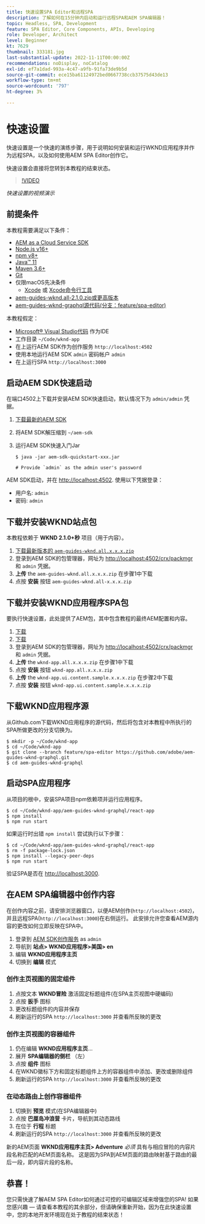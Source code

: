 ```yaml
---
title: 快速设置SPA Editor和远程SPA
description: 了解如何在15分钟内启动和运行远程SPA和AEM SPA编辑器！
topic: Headless, SPA, Development
feature: SPA Editor, Core Components, APIs, Developing
role: Developer, Architect
level: Beginner
kt: 7629
thumbnail: 333181.jpg
last-substantial-update: 2022-11-11T00:00:00Z
recommendations: noDisplay, noCatalog
exl-id: ef7a1dad-993a-4c47-a9fb-91fa73de9b5d
source-git-commit: ece15ba61124972bed0667738ccb37575d43de13
workflow-type: tm+mt
source-wordcount: '797'
ht-degree: 3%

---
```


# 快速设置

快速设置是一个快速的演练步骤，用于说明如何安装和运行WKND应用程序并作为远程SPA，以及如何使用AEM SPA Editor创作它。

快速设置会直接将您转到本教程的结束状态。

>[!VIDEO](https://video.tv.adobe.com/v/333181/?quality=12&learn=on)

_快速设置的视频演示_

## 前提条件

本教程需要满足以下条件：

+ [AEM as a Cloud Service SDK](https://experienceleague.adobe.com/docs/experience-manager-learn/cloud-service/local-development-environment-set-up/aem-runtime.html?lang=en)
+ [Node.js v16+](https://nodejs.org/en/)
+ [npm v8+](https://www.npmjs.com/)
+ [Java™ 11](https://downloads.experiencecloud.adobe.com/content/software-distribution/en/general.html)
+ [Maven 3.6+](https://maven.apache.org/)
+ [Git](https://git-scm.com/downloads)
+ 仅限macOS先决条件
   + [Xcode](https://developer.apple.com/xcode/) 或 [Xcode命令行工具](https://developer.apple.com/xcode/resources/)
+ [aem-guides-wknd.all-2.1.0.zip或更高版本](https://github.com/adobe/aem-guides-wknd/releases)
+ [aem-guides-wknd-graphql源代码(分支：feature/spa-editor)](https://github.com/adobe/aem-guides-wknd-graphql/tree/feature/spa-editor)


本教程假定：

+ [Microsoft® Visual Studio代码](https://visualstudio.microsoft.com/) 作为IDE
+ 工作目录 `~/Code/wknd-app`
+ 在上运行AEM SDK作为创作服务 `http://localhost:4502`
+ 使用本地运行AEM SDK `admin` 密码帐户 `admin`
+ 在上运行SPA `http://localhost:3000`

## 启动AEM SDK快速启动

在端口4502上下载并安装AEM SDK快速启动，默认情况下为 `admin/admin` 凭据。

1. [下载最新的AEM SDK](https://experience.adobe.com/#/downloads/content/software-distribution/en/aemcloud.html?fulltext=AEM*+SDK*&amp;orderby=%40jcr%3Acontent%2Fjcr%3AlastModified&amp;orderby.sort=desc&amp;layout=list&amp;p.offset=0&amp;p.limit=1)
1. 将AEM SDK解压缩到 `~/aem-sdk`
1. 运行AEM SDK快速入门Jar

   ```
   $ java -jar aem-sdk-quickstart-xxx.jar
   
   # Provide `admin` as the admin user's password
   ```

AEM SDK启动，并在 [http://localhost:4502](http://localhost:4502). 使用以下凭据登录：

+ 用户名: `admin`
+ 密码: `admin`

## 下载并安装WKND站点包

本教程依赖于 __WKND 2.1.0+秒__ 项目（用于内容）。

1. [下载最新版本的 `aem-guides-wknd.all.x.x.x.zip`](https://github.com/adobe/aem-guides-wknd/releases)
1. 登录到AEM SDK的包管理器，网址为 [http://localhost:4502/crx/packmgr](http://localhost:4502/crx/packmgr) 和 `admin` 凭据。
1. __上传__ the `aem-guides-wknd.all.x.x.x.zip` 在步骤1中下载
1. 点按 __安装__ 按钮 `aem-guides-wknd.all-x.x.x.zip`

## 下载并安装WKND应用程序SPA包

要执行快速设置，此处提供了AEM包，其中包含教程的最终AEM配置和内容。

1. [下载 ](./assets/quick-setup/wknd-app.all-1.0.0-SNAPSHOT.zip)
1. [下载 ](./assets/quick-setup/wknd-app.ui.content.sample-1.0.1.zip)
1. 登录到AEM SDK的包管理器，网址为 [http://localhost:4502/crx/packmgr](http://localhost:4502/crx/packmgr) 和 `admin` 凭据。
1. __上传__ the `wknd-app.all.x.x.x.zip` 在步骤1中下载
1. 点按 __安装__ 按钮 `wknd-app.all.x.x.x.zip`
1. __上传__ the `wknd-app.ui.content.sample.x.x.x.zip` 在步骤2中下载
1. 点按 __安装__ 按钮 `wknd-app.ui.content.sample.x.x.x.zip`

## 下载WKND应用程序源

从Github.com下载WKND应用程序的源代码，然后将包含对本教程中所执行的SPA所做更改的分支切换为。

```
$ mkdir -p ~/Code/wknd-app
$ cd ~/Code/wknd-app
$ git clone --branch feature/spa-editor https://github.com/adobe/aem-guides-wknd-graphql.git
$ cd aem-guides-wknd-graphql
```

## 启动SPA应用程序

从项目的根中，安装SPA项目npm依赖项并运行应用程序。

```
$ cd ~/Code/wknd-app/aem-guides-wknd-graphql/react-app
$ npm install
$ npm run start
```

如果运行时出错 `npm install` 尝试执行以下步骤：

```
$ cd ~/Code/wknd-app/aem-guides-wknd-graphql/react-app
$ rm -f package-lock.json
$ npm install --legacy-peer-deps
$ npm run start
```

验证SPA是否在 [http://localhost:3000](http://localhost:3000).

## 在AEM SPA编辑器中创作内容

在创作内容之前，请安排浏览器窗口，以便AEM创作(`http://localhost:4502`)，并且远程SPA(`http://localhost:3000`)在右侧运行。 此安排允许您查看AEM源内容的更改如何立即反映在SPA中。

1. 登录到 [AEM SDK创作服务](http://localhost:4502) as `admin`
1. 导航到 __站点> WKND应用程序>美国> en__
1. 编辑 __WKND应用程序主页__
1. 切换到 __编辑__ 模式

### 创作主页视图的固定组件

1. 点按文本 __WKND冒险__ 激活固定标题组件(在SPA主页视图中硬编码)
1. 点按 __扳手__ 图标
1. 更改标题组件的内容并保存
1. 刷新运行的SPA `http://localhost:3000` 并查看所反映的更改

### 创作主页视图的容器组件

1. 仍在编辑 __WKND应用程序主页__...
1. 展开 __SPA编辑器的侧栏__ （左）
1. 点按 __组件__ 图标
1. 在WKND徽标下方和固定标题组件上方的容器组件中添加、更改或删除组件
1. 刷新运行的SPA `http://localhost:3000` 并查看所反映的更改

### 在动态路由上创作容器组件

1. 切换到 __预览__ 模式(在SPA编辑器中)
1. 点按 __巴厘岛冲浪营__ 卡片，导航到其动态路线
1. 在位于 __行程__ 标题
1. 刷新运行的SPA `http://localhost:3000` 并查看所反映的更改

新的AEM页面 __WKND应用程序主页> Adventure__ _必须_ 具有与相应冒险的内容片段名称匹配的AEM页面名称。 这是因为SPA到AEM页面的路由映射基于路由的最后一段，即内容片段的名称。

## 恭喜！

您只需快速了解AEM SPA Editor如何通过可控的可编辑区域来增强您的SPA! 如果您感兴趣 — 请查看本教程的其余部分，但请确保重新开始，因为在此快速设置中，您的本地开发环境现在处于教程的结束状态！
